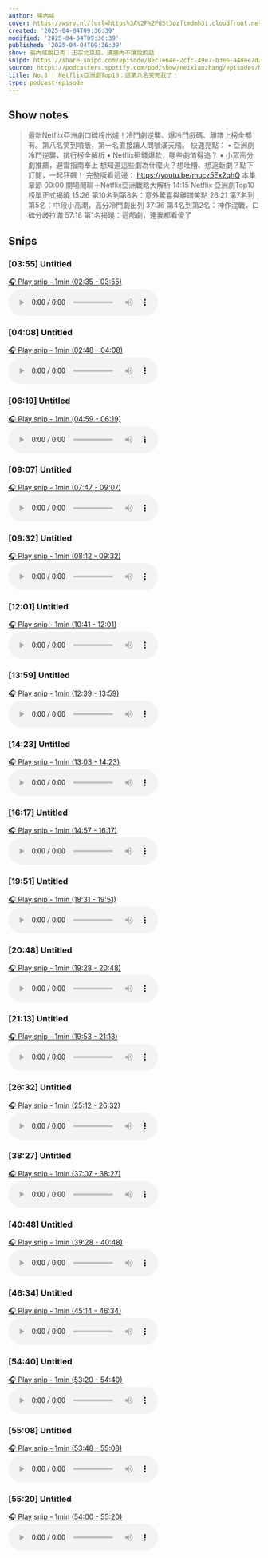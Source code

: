```yaml
---
author: 張內咸
cover: https://wsrv.nl/?url=https%3A%2F%2Fd3t3ozftmdmh3i.cloudfront.net%2Fstaging%2Fpodcast_uploaded_nologo%2F43086198%2F43086198-1744989503321-18f558ebac4fc.jpg&w=200&h=200
created: '2025-04-04T09:36:39'
modified: '2025-04-04T09:36:39'
published: '2025-04-04T09:36:39'
show: 張內咸脫口秀｜正宗北京腔，講牆內不讓說的話
snipd: https://share.snipd.com/episode/8ec1e64e-2cfc-49e7-b3e6-a48ee7d2a325
source: https://podcasters.spotify.com/pod/show/neixianzhang/episodes/No-3--NetflixTop10-e310h27
title: No.3 | Netflix亞洲劇Top10：這第八名笑死我了！
type: podcast-episode
---
```



## Show notes
> 最新Netflix亞洲劇口碑榜出爐！冷門劇逆襲、爆冷門戲碼、離譜上榜全都有。第八名笑到噴飯，第一名直接讓人問號滿天飛。
> 快速亮點：
> •	亞洲劇冷門逆襲，排行榜全解析
> •	Netflix砸錢爆款，哪些劇值得追？
> •	小眾高分劇推薦，避雷指南奉上
> 想知道這些劇為什麼火？想吐槽、想追新劇？點下訂閱，一起狂飆！
> 完整版看這邊： https://youtu.be/mucz5Ex2qhQ 
> 本集章節 
> 00:00 開場閒聊＋Netflix亞洲戰略大解析
> 14:15 Netflix 亞洲劇Top10榜單正式揭曉
> 15:26 第10名到第8名：意外驚喜與離譜笑點
> 26:21 第7名到第5名：中段小高潮，高分冷門劇出列
> 37:36 第4名到第2名：神作混戰，口碑分歧拉滿
> 57:18 第1名揭曉：這部劇，連我都看傻了

## Snips
### [03:55] Untitled
[🎧 Play snip - 1min️ (02:35 - 03:55)](https://share.snipd.com/snip/8bdd078e-f114-4343-8316-f36ea1e4d883)
<audio controls> <source src="https://anchor.fm/s/10168e898/podcast/play/100729351/https%3A%2F%2Fd3ctxlq1ktw2nl.cloudfront.net%2Fstaging%2F2025-3-2%2F397682224-44100-2-52c30d68ae094.m4a#t=02:35,03:55"> </audio>
### [04:08] Untitled
[🎧 Play snip - 1min️ (02:48 - 04:08)](https://share.snipd.com/snip/06bca27d-3fd3-466b-b0d6-4d7bacec3dd8)
<audio controls> <source src="https://anchor.fm/s/10168e898/podcast/play/100729351/https%3A%2F%2Fd3ctxlq1ktw2nl.cloudfront.net%2Fstaging%2F2025-3-2%2F397682224-44100-2-52c30d68ae094.m4a#t=02:48,04:08"> </audio>
### [06:19] Untitled
[🎧 Play snip - 1min️ (04:59 - 06:19)](https://share.snipd.com/snip/a55197ca-0d18-4fce-8113-5c6d101e4533)
<audio controls> <source src="https://anchor.fm/s/10168e898/podcast/play/100729351/https%3A%2F%2Fd3ctxlq1ktw2nl.cloudfront.net%2Fstaging%2F2025-3-2%2F397682224-44100-2-52c30d68ae094.m4a#t=04:59,06:19"> </audio>
### [09:07] Untitled
[🎧 Play snip - 1min️ (07:47 - 09:07)](https://share.snipd.com/snip/14c71f7b-f5df-48cf-a8a3-1377dc143b98)
<audio controls> <source src="https://anchor.fm/s/10168e898/podcast/play/100729351/https%3A%2F%2Fd3ctxlq1ktw2nl.cloudfront.net%2Fstaging%2F2025-3-2%2F397682224-44100-2-52c30d68ae094.m4a#t=07:47,09:07"> </audio>
### [09:32] Untitled
[🎧 Play snip - 1min️ (08:12 - 09:32)](https://share.snipd.com/snip/60b8bda2-32d4-44c8-b508-b257f544b9ce)
<audio controls> <source src="https://anchor.fm/s/10168e898/podcast/play/100729351/https%3A%2F%2Fd3ctxlq1ktw2nl.cloudfront.net%2Fstaging%2F2025-3-2%2F397682224-44100-2-52c30d68ae094.m4a#t=08:12,09:32"> </audio>
### [12:01] Untitled
[🎧 Play snip - 1min️ (10:41 - 12:01)](https://share.snipd.com/snip/a112ec3e-d5f7-46ff-80b5-87ba47520db7)
<audio controls> <source src="https://anchor.fm/s/10168e898/podcast/play/100729351/https%3A%2F%2Fd3ctxlq1ktw2nl.cloudfront.net%2Fstaging%2F2025-3-2%2F397682224-44100-2-52c30d68ae094.m4a#t=10:41,12:01"> </audio>
### [13:59] Untitled
[🎧 Play snip - 1min️ (12:39 - 13:59)](https://share.snipd.com/snip/dedb47cd-fe1f-456e-836d-6e9cc2848ff4)
<audio controls> <source src="https://anchor.fm/s/10168e898/podcast/play/100729351/https%3A%2F%2Fd3ctxlq1ktw2nl.cloudfront.net%2Fstaging%2F2025-3-2%2F397682224-44100-2-52c30d68ae094.m4a#t=12:39,13:59"> </audio>
### [14:23] Untitled
[🎧 Play snip - 1min️ (13:03 - 14:23)](https://share.snipd.com/snip/e8338fdd-716d-4b23-873c-4be18901c205)
<audio controls> <source src="https://anchor.fm/s/10168e898/podcast/play/100729351/https%3A%2F%2Fd3ctxlq1ktw2nl.cloudfront.net%2Fstaging%2F2025-3-2%2F397682224-44100-2-52c30d68ae094.m4a#t=13:03,14:23"> </audio>
### [16:17] Untitled
[🎧 Play snip - 1min️ (14:57 - 16:17)](https://share.snipd.com/snip/194ecc2d-851c-4087-af78-f67a563797e1)
<audio controls> <source src="https://anchor.fm/s/10168e898/podcast/play/100729351/https%3A%2F%2Fd3ctxlq1ktw2nl.cloudfront.net%2Fstaging%2F2025-3-2%2F397682224-44100-2-52c30d68ae094.m4a#t=14:57,16:17"> </audio>
### [19:51] Untitled
[🎧 Play snip - 1min️ (18:31 - 19:51)](https://share.snipd.com/snip/fcfa2614-7c42-4000-90d4-5f97e987cbaf)
<audio controls> <source src="https://anchor.fm/s/10168e898/podcast/play/100729351/https%3A%2F%2Fd3ctxlq1ktw2nl.cloudfront.net%2Fstaging%2F2025-3-2%2F397682224-44100-2-52c30d68ae094.m4a#t=18:31,19:51"> </audio>
### [20:48] Untitled
[🎧 Play snip - 1min️ (19:28 - 20:48)](https://share.snipd.com/snip/5846f815-d7be-43d0-85ad-9c0b0d8d69ed)
<audio controls> <source src="https://anchor.fm/s/10168e898/podcast/play/100729351/https%3A%2F%2Fd3ctxlq1ktw2nl.cloudfront.net%2Fstaging%2F2025-3-2%2F397682224-44100-2-52c30d68ae094.m4a#t=19:28,20:48"> </audio>
### [21:13] Untitled
[🎧 Play snip - 1min️ (19:53 - 21:13)](https://share.snipd.com/snip/abeebaf3-fec3-4ec0-b6c0-12a6f10c8b9e)
<audio controls> <source src="https://anchor.fm/s/10168e898/podcast/play/100729351/https%3A%2F%2Fd3ctxlq1ktw2nl.cloudfront.net%2Fstaging%2F2025-3-2%2F397682224-44100-2-52c30d68ae094.m4a#t=19:53,21:13"> </audio>
### [26:32] Untitled
[🎧 Play snip - 1min️ (25:12 - 26:32)](https://share.snipd.com/snip/c632ff40-8de9-456b-ad1d-a5ec3eba82bf)
<audio controls> <source src="https://anchor.fm/s/10168e898/podcast/play/100729351/https%3A%2F%2Fd3ctxlq1ktw2nl.cloudfront.net%2Fstaging%2F2025-3-2%2F397682224-44100-2-52c30d68ae094.m4a#t=25:12,26:32"> </audio>
### [38:27] Untitled
[🎧 Play snip - 1min️ (37:07 - 38:27)](https://share.snipd.com/snip/1d5098aa-eaa9-4595-9e24-542129c6ddcf)
<audio controls> <source src="https://anchor.fm/s/10168e898/podcast/play/100729351/https%3A%2F%2Fd3ctxlq1ktw2nl.cloudfront.net%2Fstaging%2F2025-3-2%2F397682224-44100-2-52c30d68ae094.m4a#t=37:07,38:27"> </audio>
### [40:48] Untitled
[🎧 Play snip - 1min️ (39:28 - 40:48)](https://share.snipd.com/snip/9eea62da-1742-4525-bcac-6dd397e6f287)
<audio controls> <source src="https://anchor.fm/s/10168e898/podcast/play/100729351/https%3A%2F%2Fd3ctxlq1ktw2nl.cloudfront.net%2Fstaging%2F2025-3-2%2F397682224-44100-2-52c30d68ae094.m4a#t=39:28,40:48"> </audio>
### [46:34] Untitled
[🎧 Play snip - 1min️ (45:14 - 46:34)](https://share.snipd.com/snip/0227af0c-5c88-47be-b1a9-9c2333022073)
<audio controls> <source src="https://anchor.fm/s/10168e898/podcast/play/100729351/https%3A%2F%2Fd3ctxlq1ktw2nl.cloudfront.net%2Fstaging%2F2025-3-2%2F397682224-44100-2-52c30d68ae094.m4a#t=45:14,46:34"> </audio>
### [54:40] Untitled
[🎧 Play snip - 1min️ (53:20 - 54:40)](https://share.snipd.com/snip/ca12a9d2-3dfa-4743-897a-4a320cf2ede7)
<audio controls> <source src="https://anchor.fm/s/10168e898/podcast/play/100729351/https%3A%2F%2Fd3ctxlq1ktw2nl.cloudfront.net%2Fstaging%2F2025-3-2%2F397682224-44100-2-52c30d68ae094.m4a#t=53:20,54:40"> </audio>
### [55:08] Untitled
[🎧 Play snip - 1min️ (53:48 - 55:08)](https://share.snipd.com/snip/83af9e9e-4eb4-4a62-b89d-8312be567ab6)
<audio controls> <source src="https://anchor.fm/s/10168e898/podcast/play/100729351/https%3A%2F%2Fd3ctxlq1ktw2nl.cloudfront.net%2Fstaging%2F2025-3-2%2F397682224-44100-2-52c30d68ae094.m4a#t=53:48,55:08"> </audio>
### [55:20] Untitled
[🎧 Play snip - 1min️ (54:00 - 55:20)](https://share.snipd.com/snip/8e9bcce3-0dd1-4338-83ca-5a6eda5c0827)
<audio controls> <source src="https://anchor.fm/s/10168e898/podcast/play/100729351/https%3A%2F%2Fd3ctxlq1ktw2nl.cloudfront.net%2Fstaging%2F2025-3-2%2F397682224-44100-2-52c30d68ae094.m4a#t=54:00,55:20"> </audio>
